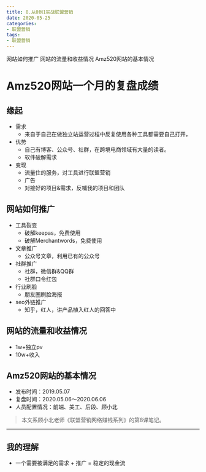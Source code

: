 ```yaml
---
title: 8.从0到1实战联盟营销
date: 2020-05-25
categories:
- 联盟营销
tags:
- 联盟营销
---
```

网站如何推广
网站的流量和收益情况
Amz520网站的基本情况
<!-- more -->

# Amz520网站一个月的复盘成绩
## 缘起
- 需求
    - 来自于自己在做独立站运营过程中反复使用各种工具都需要自己打开，
- 优势
    - 自己有博客、公众号、社群，在跨境电商领域有大量的读者。
    - 软件破解需求
- 变现
    - 流量住的服务，对工具进行联盟营销
    - 广告
    - 对接好的项目&需求，反哺我的项目和团队

## 网站如何推广
- 工具裂变
    - 破解keepas，免费使用
    - 破解Merchantwords，免费使用
- 文章推广
    - 公众号文章，利用已有的公众号
- 社群推广
    - 社群，微信群&QQ群
    - 社群口令红包
- 行业刷脸
    - 朋友圈刷脸海报
- seo外链推广
    - 知乎，红人，讲产品植入红人的回答中

## 网站的流量和收益情况
- 1w+独立pv
- 10w+收入


## Amz520网站的基本情况
- 发布时间：2019.05.07
- 复盘时间：2020.05.06～2020.06.06
- 人员配置情况：前端、美工、后段、顾小北


> 本文系顾小北老师《联盟营销网络赚钱系列》的第8课笔记。

---
## 我的理解
- 一个需要被满足的需求 + 推广 = 稳定的现金流
